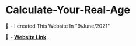 # Calculate-Your-Real-Age

📏 - I created This Website In "9/June/2021"

🔗 - **[Website Link](https://majeed-alberawi.github.io/Calculate-Your-Real-Age/)** .
